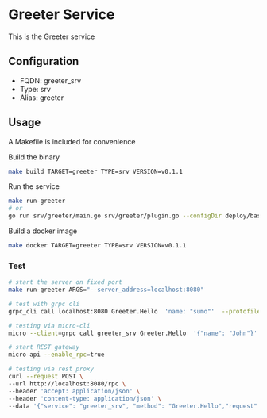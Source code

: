 # Greeter Service

This is the Greeter service

## Configuration

- FQDN: greeter_srv
- Type: srv
- Alias: greeter

## Usage

A Makefile is included for convenience

Build the binary

```bash
make build TARGET=greeter TYPE=srv VERSION=v0.1.1
```

Run the service

```bash
make run-greeter
# or
go run srv/greeter/main.go srv/greeter/plugin.go --configDir deploy/bases/greeter_srv/config
```

Build a docker image

```bash
make docker TARGET=greeter TYPE=srv VERSION=v0.1.1
```

### Test

```bash
# start the server on fixed port
make run-greeter ARGS="--server_address=localhost:8080"

# test with grpc cli
grpc_cli call localhost:8080 Greeter.Hello  'name: "sumo"'  --protofiles=srv/greeter/proto/greeter/greeter.proto

# testing via micro-cli
micro --client=grpc call greeter_srv Greeter.Hello  '{"name": "John"}'

# start REST gateway
micro api --enable_rpc=true

# testing via rest proxy
curl --request POST \
--url http://localhost:8080/rpc \
--header 'accept: application/json' \
--header 'content-type: application/json' \
--data '{"service": "greeter_srv", "method": "Greeter.Hello","request": {"name": "sumo"}}'
```
